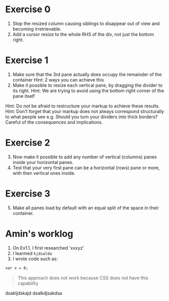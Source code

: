 # Exercise 0

1. Stop the resized column causing siblings to disappear out of view and becoming irretrievable.
2. Add a cursor resize to the whole RHS of the div, not just the bottom right.

# Exercise 1

1. Make sure that the 3rd pane actually does occupy the remainder of the container
Hint: 2 ways you can achieve this
2. Make it possible to resize each vertical pane, by dragging the divider to its right.
Hint: We are trying to avoid using the bottom right corner of the pane itself

Hint: Do not be afraid to restructure your markup to achieve these results.
Hint: Don't forget that your markup does not always correspond structurally to what people see e.g. Should you turn your dividers into thick borders? Careful of the consequences and implications.

# Exercise 2

3. Now make it possible to add any number of vertical (columns) panes inside your horizontal panes.
4. Test that your very first pane can be a horizontal (rows) pane or more, with then vertical ones inside.

# Exercise 3

5. Make all panes load by default with an equal split of the space in their container.


# Amin's worklog

1. On Ex1.1, I first researched 'xxxyz' 
2. I learmed `kjdsalda`
3. I wrote code such as:

```css
var x = 8;
```

> This approach does not work because
> CSS does not have this capability

dsakljdskajd
dsalkdjsakdsa
